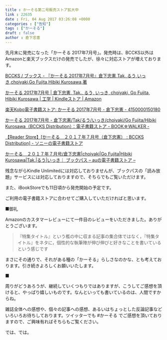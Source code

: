 ```yaml
---
title : かーそる第二号販売ストア拡大中
link : 22635
date : Fri, 04 Aug 2017 03:26:08 +0000
categories : ["告知"]
tags : ["かーそる"]
draft : false
author : 倉下忠憲
---
```


先月末に発売になった「かーそる 2017年7月号」。発売時は、BCCKS以外はAmazonと楽天ブックスだけの発売でしたが、徐々に対応ストアが増えております。

<a href="https://bccks.jp/bcck/150180/">BCCKS / ブックス - 『かーそる 2017年7月号』倉下忠憲,Tak.,るう,いっき,choiyaki,Go Fujita,Hibiki Kurosawa,著</a>

<a href="https://www.amazon.co.jp/dp/B074BT16KC/">かーそる 2017年7月号 | 倉下忠憲, Tak., るう, いっき, choiyaki, Go Fujita, Hibiki Kurosawa | 工学 | Kindleストア | Amazon</a>

<a href="http://books.rakuten.co.jp/rk/0c0b2fff0f233f04a9466be1d4773547/?scid=af_pc_link_urltxt&amp;sc2id=af_101_0_0">楽天Kobo電子書籍ストア: かーそる 2017年7月号 - 倉下忠憲 - 4150000150180</a>

<a href="https://bookwalker.jp/de4864dc49-73d0-4074-89fb-ec82859d7e78/?adpcnt=7qM_FM2">かーそる 2017年7月号 - 倉下忠憲/Tak/るう/いっき/choiyaki/Go Fujita/Hibiki Kurosawa（BCCKS Distribution）：電子書籍ストア - BOOK☆WALKER -</a>

<a href="https://ebookstore.sony.jp/item/LT000081887000687031/">【Reader Store】[かーそる　２０１７年７月号（倉下忠憲） : BCCKS Distribution] - ソニーの電子書籍ストア</a>

<a href="https://www.bookpass.auone.jp/pack/detail/?iid=LT000081887000687031">かーそる　２０１７年７月号/倉下忠憲|choiyaki|Go Fujita|Hibiki Kurosawa|Tak.|るう|いっき｜ ブックパス – auの電子書籍ストア –</a>

残念ながらKindle Unlimitedには対応しておりませんが、ブックパスの「読み放題」サービスには対応しておりますので、そちらでもご覧いただけます。

また、iBookStoreでも11日頃から発売開始の予定です。

ご利用の電子書籍ストアに合わせてご購入していただければと思います。

■御礼

Amazonのカスタマーレビューにて一件目のレビューをいただきました。ありがとうございます。

<blockquote>
『特集タイトル』という檻の中に収まる記事の集合体ではなく，『特集タイトル』をネタに，個性的な執筆陣が伸び伸びと好きなことを書いているという感じです
</blockquote>

まさにその通りで、それがある種の「かーそる」らしさなのかな、とも考えております。引き続きよろしくお願いいたします。

■

周りがどうあろうが、継続していくつもりではありますが、こうしてご感想を頂けると、やっぱり嬉しいものです。なんといっても書いているのは、人間ですからね。

雑誌全体への感想や、個々の記事への感想、あるいはちょっとした反論記事などいろいろお待ちしております。ツイッターでも #かーそる でご感想を頂いておりますので、ご興味有ればそちらもご覧ください。

では、では。